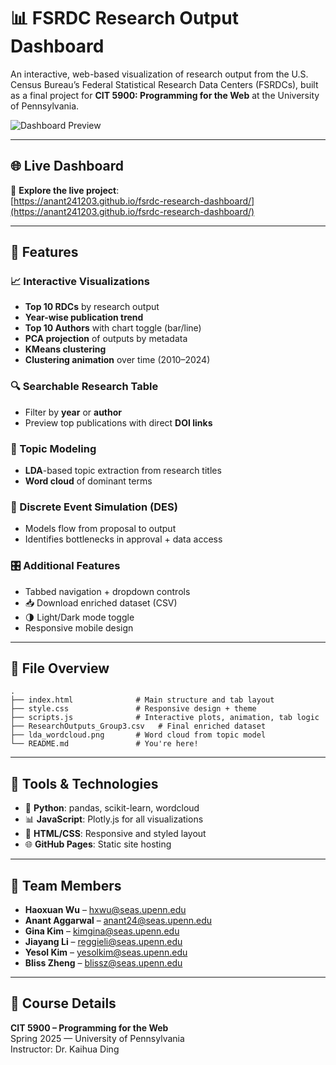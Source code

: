
# 📊 FSRDC Research Output Dashboard

An interactive, web-based visualization of research output from the U.S. Census Bureau’s Federal Statistical Research Data Centers (FSRDCs), built as a final project for **CIT 5900: Programming for the Web** at the University of Pennsylvania.

![Dashboard Preview](screenshot.png)

---

## 🌐 Live Dashboard

🚀 **Explore the live project**:  
[https://anant241203.github.io/fsrdc-research-dashboard/](https://anant241203.github.io/fsrdc-research-dashboard/)

---

## 🧠 Features

### 📈 Interactive Visualizations
- **Top 10 RDCs** by research output
- **Year-wise publication trend**
- **Top 10 Authors** with chart toggle (bar/line)
- **PCA projection** of outputs by metadata
- **KMeans clustering**
- **Clustering animation** over time (2010–2024)

### 🔍 Searchable Research Table
- Filter by **year** or **author**
- Preview top publications with direct **DOI links**

### 🧠 Topic Modeling
- **LDA**-based topic extraction from research titles
- **Word cloud** of dominant terms

### 🧪 Discrete Event Simulation (DES)
- Models flow from proposal to output
- Identifies bottlenecks in approval + data access

### 🎛 Additional Features
- Tabbed navigation + dropdown controls
- 📥 Download enriched dataset (CSV)
- 🌗 Light/Dark mode toggle
- Responsive mobile design

---

## 📁 File Overview

```
.
├── index.html              # Main structure and tab layout
├── style.css               # Responsive design + theme
├── scripts.js              # Interactive plots, animation, tab logic
├── ResearchOutputs_Group3.csv   # Final enriched dataset
├── lda_wordcloud.png       # Word cloud from topic model
└── README.md               # You're here!
```

---

## 🔧 Tools & Technologies

- 🧪 **Python**: pandas, scikit-learn, wordcloud
- 📊 **JavaScript**: Plotly.js for all visualizations
- 🎨 **HTML/CSS**: Responsive and styled layout
- 🌐 **GitHub Pages**: Static site hosting

---

## 👥 Team Members

- **Haoxuan Wu** – hxwu@seas.upenn.edu  
- **Anant Aggarwal** – anant24@seas.upenn.edu  
- **Gina Kim** – kimgina@seas.upenn.edu  
- **Jiayang Li** – reggieli@seas.upenn.edu  
- **Yesol Kim** – yesolkim@seas.upenn.edu  
- **Bliss Zheng** – blissz@seas.upenn.edu  

---

## 📜 Course Details

**CIT 5900 – Programming for the Web**  
Spring 2025 — University of Pennsylvania  
Instructor: Dr. Kaihua Ding
